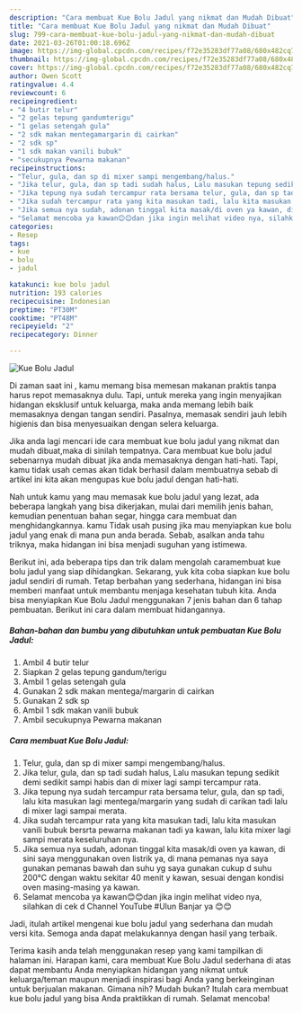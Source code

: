 ```yaml
---
description: "Cara membuat Kue Bolu Jadul yang nikmat dan Mudah Dibuat"
title: "Cara membuat Kue Bolu Jadul yang nikmat dan Mudah Dibuat"
slug: 799-cara-membuat-kue-bolu-jadul-yang-nikmat-dan-mudah-dibuat
date: 2021-03-26T01:00:18.696Z
image: https://img-global.cpcdn.com/recipes/f72e35283df77a08/680x482cq70/kue-bolu-jadul-foto-resep-utama.jpg
thumbnail: https://img-global.cpcdn.com/recipes/f72e35283df77a08/680x482cq70/kue-bolu-jadul-foto-resep-utama.jpg
cover: https://img-global.cpcdn.com/recipes/f72e35283df77a08/680x482cq70/kue-bolu-jadul-foto-resep-utama.jpg
author: Owen Scott
ratingvalue: 4.4
reviewcount: 6
recipeingredient:
- "4 butir telur"
- "2 gelas tepung gandumterigu"
- "1 gelas setengah gula"
- "2 sdk makan mentegamargarin di cairkan"
- "2 sdk sp"
- "1 sdk makan vanili bubuk"
- "secukupnya Pewarna makanan"
recipeinstructions:
- "Telur, gula, dan sp di mixer sampi mengembang/halus."
- "Jika telur, gula, dan sp tadi sudah halus, Lalu masukan tepung sedikit demi sedikit sampi habis dan di mixer lagi sampi tercampur rata."
- "Jika tepung nya sudah tercampur rata bersama telur, gula, dan sp tadi, lalu kita masukan lagi mentega/margarin yang sudah di carikan tadi lalu di mixer lagi sampai merata."
- "Jika sudah tercampur rata yang kita masukan tadi, lalu kita masukan vanili bubuk bersrta pewarna makanan tadi ya kawan, lalu kita mixer lagi sampi merata keseluruhan nya."
- "Jika semua nya sudah, adonan tinggal kita masak/di oven ya kawan, di sini saya menggunakan oven listrik ya, di mana pemanas nya saya gunakan pemanas bawah dan suhu yg saya gunakan cukup d suhu 200°C dengan waktu sekitar 40 menit y kawan, sesuai dengan kondisi oven masing-masing ya kawan."
- "Selamat mencoba ya kawan😊😊dan jika ingin melihat video nya, silahkan di cek d Channel YouTube #Ulun Banjar ya 😊😊"
categories:
- Resep
tags:
- kue
- bolu
- jadul

katakunci: kue bolu jadul 
nutrition: 193 calories
recipecuisine: Indonesian
preptime: "PT30M"
cooktime: "PT48M"
recipeyield: "2"
recipecategory: Dinner

---
```



![Kue Bolu Jadul](https://img-global.cpcdn.com/recipes/f72e35283df77a08/680x482cq70/kue-bolu-jadul-foto-resep-utama.jpg)

Di zaman  saat ini , kamu memang bisa memesan makanan praktis tanpa harus repot memasaknya dulu. Tapi, untuk mereka yang ingin menyajikan hidangan eksklusif untuk keluarga, maka anda memang lebih baik memasaknya dengan tangan sendiri. Pasalnya, memasak sendiri jauh lebih higienis dan bisa menyesuaikan dengan selera keluarga.

Jika anda lagi mencari ide cara membuat kue bolu jadul yang nikmat dan mudah dibuat,maka di sinilah tempatnya. Cara membuat kue bolu jadul  sebenarnya mudah dibuat jika anda memasaknya dengan hati-hati. Tapi, kamu tidak usah cemas akan tidak berhasil dalam membuatnya 
sebab di artikel ini kita akan mengupas kue bolu jadul dengan hati-hati.  



Nah untuk kamu yang mau memasak kue bolu jadul yang lezat, ada beberapa langkah yang bisa dikerjakan, mulai dari memilih jenis bahan, kemudian penentuan bahan segar, hingga cara membuat dan menghidangkannya. kamu Tidak usah pusing jika mau menyiapkan kue bolu jadul yang enak di mana pun anda berada. Sebab, asalkan anda  tahu triknya, maka hidangan ini bisa menjadi suguhan yang istimewa.

Berikut ini, ada beberapa tips dan trik dalam mengolah caramembuat kue bolu jadul yang siap dihidangkan. Sekarang, yuk kita coba siapkan kue bolu jadul sendiri di rumah. Tetap berbahan yang sederhana, hidangan ini bisa memberi manfaat untuk membantu menjaga kesehatan tubuh kita. Anda bisa menyiapkan Kue Bolu Jadul menggunakan 7 jenis bahan dan 6 tahap pembuatan. Berikut ini cara dalam membuat hidangannya.

<!--inarticleads1-->

##### Bahan-bahan dan bumbu yang dibutuhkan untuk pembuatan Kue Bolu Jadul:

1. Ambil 4 butir telur
1. Siapkan 2 gelas tepung gandum/terigu
1. Ambil 1 gelas setengah gula
1. Gunakan 2 sdk makan mentega/margarin di cairkan
1. Gunakan 2 sdk sp
1. Ambil 1 sdk makan vanili bubuk
1. Ambil secukupnya Pewarna makanan




<!--inarticleads2-->

##### Cara membuat Kue Bolu Jadul:

1. Telur, gula, dan sp di mixer sampi mengembang/halus.
1. Jika telur, gula, dan sp tadi sudah halus, Lalu masukan tepung sedikit demi sedikit sampi habis dan di mixer lagi sampi tercampur rata.
1. Jika tepung nya sudah tercampur rata bersama telur, gula, dan sp tadi, lalu kita masukan lagi mentega/margarin yang sudah di carikan tadi lalu di mixer lagi sampai merata.
1. Jika sudah tercampur rata yang kita masukan tadi, lalu kita masukan vanili bubuk bersrta pewarna makanan tadi ya kawan, lalu kita mixer lagi sampi merata keseluruhan nya.
1. Jika semua nya sudah, adonan tinggal kita masak/di oven ya kawan, di sini saya menggunakan oven listrik ya, di mana pemanas nya saya gunakan pemanas bawah dan suhu yg saya gunakan cukup d suhu 200°C dengan waktu sekitar 40 menit y kawan, sesuai dengan kondisi oven masing-masing ya kawan.
1. Selamat mencoba ya kawan😊😊dan jika ingin melihat video nya, silahkan di cek d Channel YouTube #Ulun Banjar ya 😊😊




Jadi, itulah artikel mengenai  kue bolu jadul  yang sederhana dan mudah versi kita. Semoga anda dapat melakukannya dengan hasil yang terbaik. 

Terima kasih anda telah menggunakan resep yang kami tampilkan di halaman ini. Harapan kami, cara membuat  Kue Bolu Jadul sederhana di atas dapat membantu Anda menyiapkan hidangan yang nikmat untuk keluarga/teman maupun menjadi inspirasi bagi Anda yang berkeinginan untuk berjualan makanan. Gimana nih? Mudah bukan? Itulah cara membuat kue bolu jadul yang bisa Anda praktikkan di rumah. Selamat mencoba!

